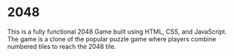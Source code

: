 # 2048
This is a fully functional 2048 Game built using HTML, CSS, and JavaScript. The game is a clone of the popular puzzle game where players combine numbered tiles to reach the 2048 tile.
